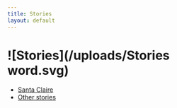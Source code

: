 ```yaml
---
title: Stories
layout: default
---
```


# ![Stories](/uploads/Stories word.svg)

* [Santa Claire](stories/santa-claire.html)
* [Other stories](stories/other-stories.html)
